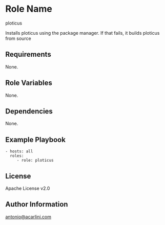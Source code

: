 Role Name
=========

ploticus

Installs ploticus using the package manager. If that fails, it builds ploticus from source

Requirements
------------

None.

Role Variables
--------------

None.

Dependencies
------------

None.

Example Playbook
----------------

    - hosts: all
      roles:
         - role: ploticus

License
-------

Apache License v2.0

Author Information
------------------

antonio@acarlini.com
